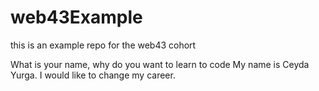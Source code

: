 # web43Example
this is an example repo for the web43 cohort


What is your name, why do you want to learn to code
My name is Ceyda Yurga. I would like to change my career.
